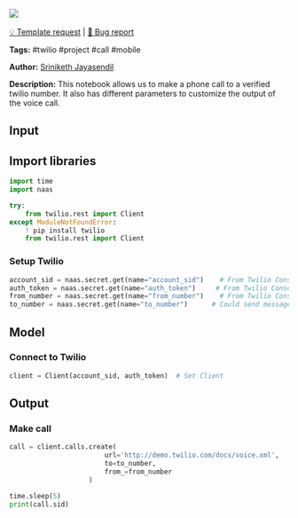 <a href="https://app.naas.ai/user-redirect/naas/downloader?url=https://raw.githubusercontent.com/jupyter-naas/awesome-notebooks/master/Twilio/Twilio_Make_Call.ipynb" target="_parent"><img src="https://naasai-public.s3.eu-west-3.amazonaws.com/open_in_naas.svg"/></a><br><br><a href="https://github.com/jupyter-naas/awesome-notebooks/issues/new?assignees=&labels=&template=template-request.md&title=Tool+-+Action+of+the+notebook+">💡 Template request</a> | <a href="https://github.com/jupyter-naas/awesome-notebooks/issues/new?assignees=&labels=&template=bug_report.md&title=">🚨 Bug report</a>

**Tags:** #twilio #project #call #mobile

**Author:** [Sriniketh Jayasendil](https://www.linkedin.com/in/sriniketh-jayasendil/)

**Description:** This notebook allows us to make a phone call to a verified twilio number. It also has different parameters to customize the output of the voice call.

## Input

## Import libraries


```python
import time
import naas

try:
    from twilio.rest import Client
except ModuleNotFoundError:
    ! pip install twilio
    from twilio.rest import Client
```

### Setup Twilio


```python
account_sid = naas.secret.get(name="account_sid")    # From Twilio Console
auth_token = naas.secret.get(name="auth_token")     # From Twilio Console
from_number = naas.secret.get(name="from_number")    # From Twilio Console
to_number = naas.secret.get(name="to_number")      # Could send messages only to verified Caller ID's
```

## Model


### Connect to Twilio


```python
client = Client(account_sid, auth_token)  # Set Client
```

## Output


### Make call


```python
call = client.calls.create(
                        url='http://demo.twilio.com/docs/voice.xml',
                        to=to_number,
                        from_=from_number
                    )

time.sleep(5)
print(call.sid)
```
